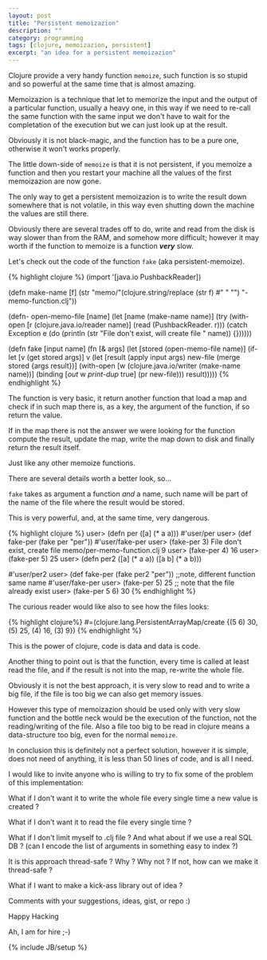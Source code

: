 ```yaml
---
layout: post
title: "Persistent memoizazion"
description: ""
category: programming
tags: [clojure, memoizazion, persistent]
excerpt: "an idea for a persistent memoizazion"
---
```


Clojure provide a very handy function `memoize`, such function is so stupid and so powerful at the same time that is almost amazing.

Memoizazion is a technique that let to memorize the input and the output of a particular function, usually a heavy one, in this way if we need to re-call the same function with the same input we don't have to wait for the completation of the execution but we can just look up at the result.

Obviously it is not black-magic, and the function has to be a pure one, otherwise it won't works properly.

The little down-side of `memoize` is that it is not persistent, if you memoize a function and then you restart your machine all the values of the first memoizazion are now gone.

The only way to get a persistent memoizazion is to write the result down somewhere that is not volatile, in this way even shutting down the machine the values are still there.

Obviously there are several trades off to do, write and read from the disk is way slower than from the RAM, and somehow more difficult; however it may worth if the function to memoize is a function ***very*** slow.

Let's check out the code of the function `fake` (aka persistent-memoize).

{% highlight clojure %}
(import '[java.io PushbackReader])

(defn make-name [f]
  (str "memo/"(clojure.string/replace (str f) #" " "") "-memo-function.clj"))

(defn- open-memo-file [name]
  (let [name (make-name name)]
    (try
      (with-open [r (clojure.java.io/reader name)]
        (read (PushbackReader. r)))
      (catch Exception e
        (do
          (println (str "File don't exist, will create file " name))
          {})))))

(defn fake [input name]
  (fn [& args]
    (let [stored (open-memo-file name)]
      (if-let [v (get stored args)]
        v
        (let [result (apply input args)
              new-file (merge stored {args result})]
          (with-open [w (clojure.java.io/writer (make-name name))]
            (binding [*out* w
                      *print-dup* true]
              (pr new-file)))
          result)))))
{% endhighlight %}

The function is very basic, it return another function that load a map and check if in such map there is, as a key, the argument of the function, if so return the value.

If in the map there is not the answer we were looking for the function compute the result, update the map, write the map down to disk and finally return the result itself.

Just like any other memoize functions.

There are several details worth a better look, so...

`fake` takes as argument a function *and* a name, such name will be part of the name of the file where the result would be stored.

This is very powerful, and, at the same time, very dangerous.

{% highlight clojure %}
user> (defn per ([a] (* a a)))
#'user/per
user> (def fake-per (fake per "per"))
#'user/fake-per
user> (fake-per 3)
File don't exist, create file memo/per-memo-function.clj
9
user> (fake-per 4)
16
user> (fake-per 5)
25
user> (defn per2 
		 ([a] (* a a))
		 ([a b] (* a b)))
		 
#'user/per2
user> (def fake-per (fake per2 "per")) ;;note, different function same name
#'user/fake-per
user> (fake-per 5)
25 ;; note that the file already exist
user> (fake-per 5 6)
30
{% endhighlight %}

The curious reader would like also to see how the files looks:

{% highlight clojure%}
#=(clojure.lang.PersistentArrayMap/create {(5 6) 30, (5) 25, (4) 16, (3) 9})
{% endhighlight %}

This is the power of clojure, code is data and data is code.

Another thing to point out is that the function, every time is called at least read the file, and if the result is not into the map, re-write the whole file.

Obviously it is not the best approach, it is very slow to read and to write a big file, if the file is too big we can also get memory issues.

However this type of memoizazion should be used only with very slow function and the bottle neck would be the execution of the function, not the reading/writing of the file.
Also a file too big to be read in clojure means a data-structure too big, even for the normal `memoize`.

In conclusion this is definitely not a perfect solution, however it is simple, does not need of anything, it is less than 50 lines of code, and is all I need.

I would like to invite anyone who is willing to try to fix some of the problem of this implementation:

What if I don't want it to write the whole file every single time a new value is created ? 

What if I don't want it to read the file every single time ?

What if I don't limit myself to .clj file ? And what about if we use a real SQL DB ? (can I encode the list of arguments in something easy to index ?)

It is this approach thread-safe ? Why ? Why not ? If not, how can we make it thread-safe ?

What if I want to make a kick-ass library out of idea ?

Comments with your suggestions, ideas, gist, or repo :)

Happy Hacking

Ah, I am for hire ;-)

{% include JB/setup %}

